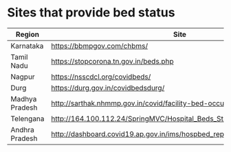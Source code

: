 # Sites that provide bed status

Region | Site
---    | ---
Karnataka      | https://bbmpgov.com/chbms/
Tamil Nadu     | https://stopcorona.tn.gov.in/beds.php
Nagpur         | https://nsscdcl.org/covidbeds/
Durg           | https://durg.gov.in/covidbedsdurg/
Madhya Pradesh | http://sarthak.nhmmp.gov.in/covid/facility-bed-occupancy-dashboard/
Telengana      | http://164.100.112.24/SpringMVC/Hospital_Beds_Statistic_Bulletin_citizen.htm
Andhra Pradesh | http://dashboard.covid19.ap.gov.in/ims/hospbed_reports/
